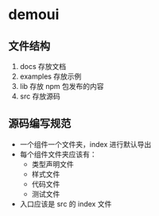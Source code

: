 # demoui

## 文件结构

1. docs 存放文档
2. examples 存放示例
3. lib 存放 npm 包发布的内容
4. src 存放源码

## 源码编写规范

- 一个组件一个文件夹，index 进行默认导出
- 每个组件文件夹应该有：
  - 类型声明文件
  - 样式文件
  - 代码文件
  - 测试文件
- 入口应该是 src 的 index 文件
